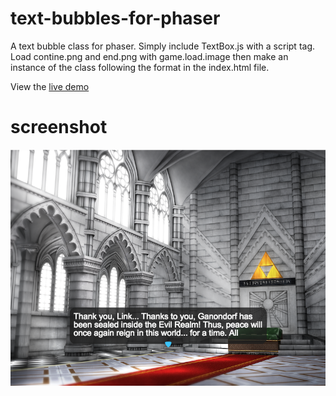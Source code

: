 # text-bubbles-for-phaser

A text bubble class for phaser. Simply include TextBox.js with a script tag. Load contine.png and end.png with game.load.image then make an instance of the class following the format in the index.html file.

View the [live demo](https://strawstack.github.com/text-bubbles-for-phaser)

# screenshot

![](./screenshot.png)
